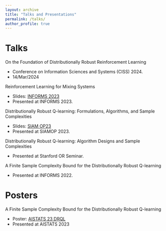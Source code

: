 ```yaml
---
layout: archive
title: "Talks and Presentations"
permalink: /talks/
author_profile: true
---
```


# Talks 
On the Foundation of Distributionally Robust Reinforcement Learning
* Conference on Information Sciences and Systems (CISS) 2024.
* 14/Mar/2024

Reinforcement Learning for Mixing Systems
* Slides: [INFORMS 2023](http://Shengbo-Wang.github.io/files/slides/INFORMS2023__Mixing_MDP.pdf)
* Presented at INFORMS 2023. 

Distributionally Robust Q-learning: Formulations, Algorithms, and Sample Complexities
* Slides: [SIAM OP23](http://Shengbo-Wang.github.io/files/slides/SIAM_OP23__DRRL.pdf)
* Presented at SIAMOP 2023. 

Distributionally Robust Q-learning: Algorithm Designs and Sample Complexities 
* Presented at Stanford OR Seminar. 

A Finite Sample Complexity Bound for the Distributionally Robust Q-learning
* Presented at INFORMS 2022.

# Posters
A Finite Sample Complexity Bound for the Distributionally Robust Q-learning
* Poster: [AISTATS 23 DRQL]( http://Shengbo-Wang.github.io/files/slides/posters/AISTATS_2023_Poster.pdf)
* Presented at AISTATS 2023